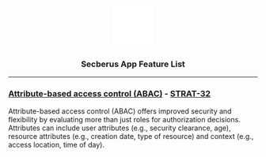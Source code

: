 <!-- PROJECT LOGO -->
<br />
<p align="center">
  <a href="https://github.com/secberus/secberus-app">
    <img src="packages/secberus-app/public/secberus-small-logo.png" alt="Logo" width="80" height="80">
  </a>

  <h3 align="center">Secberus App Feature List</h3>

---

<!-- Feature list -->

### [Attribute-based access control (ABAC)](https://secberus.atlassian.net/wiki/spaces/PROD/pages/2848980993/ABAC+User+stories) - [STRAT-32](https://secberus.atlassian.net/browse/STRAT-32)
Attribute-based access control (ABAC) offers improved security and flexibility by evaluating more than just roles for authorization decisions. Attributes can include user attributes (e.g., security clearance, age), resource attributes (e.g., creation date, type of resource) and context (e.g., access location, time of day).
